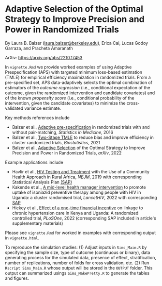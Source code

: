 # Adaptive Selection of the Optimal Strategy to Improve Precision and Power in Randomized Trials
By Laura B. Balzer (laura.balzer@berkeley.edu), Erica Cai, 	Lucas Godoy Garraza, and Pracheta Amaranath

ArXiv: https://arxiv.org/abs/2210.17453

In `vignette.Rmd` we provide worked examples of using Adaptive Prespecification (APS) with targeted minimum loss-based estimation (TMLE) for empirical efficiency maximization in randomized trials. From a pre-specified set, APS data-adaptively selects the optimal combination of estimators of the *outcome regression* (i.e., conditional expectation of the outcome, given the randomized intervention and candidate covariates) and of the known *propensity score* (i.e., conditional probability of the intervention, given the candidate covariates) to minimize the cross-validated variance estimate. 

Key methods references include

- Balzer et al., [Adaptive pre-specification](https://pubmed.ncbi.nlm.nih.gov/27436797/) in randomized trials with and without pair-matching, *Statistics in Medicine*, 2016
- Balzer et al., [Two-Stage TMLE](https://pubmed.ncbi.nlm.nih.gov/34939083/) to reduce bias and improve efficiency in cluster randomized trials, *Biostatistics*, 2021
- Balzer et al., [Adaptive Selection](https://arxiv.org/abs/2210.17453)  of the Optimal Strategy to Improve Precision and Power in Randomized Trials, *arXiv*, 2022

Example applications include

- Havlir et al., [HIV Testing and Treatment](https://pubmed.ncbi.nlm.nih.gov/31314966/) with the Use of a Community Health Approach in Rural Africa, *NEJM*, 2019 with corresponding Statistical Analysis Plan [(SAP)](https://arxiv.org/abs/1808.03231)
- Kakende et al., [A mid-level health manager intervention](https://pubmed.ncbi.nlm.nih.gov/35908553/) to promote uptake of isoniazid preventive therapy among people with HIV in Uganda: a cluster randomised trial, *LancetHIV*, 2022 with corresponding [SAP](https://arxiv.org/abs/2111.10467)
- Hickey et al., [Effect of a one-time financial incentive](https://pubmed.ncbi.nlm.nih.gov/36342940/) on linkage to chronic hypertension care in Kenya and Uganda: A randomized controlled trial, *PLoSOne*, 2022  (corresponding SAP included in article's supplementary materials)

Please see `vignette.Rmd` for worked in examples with corresponding output in `vignette.html`.

To reproduce the simulation studies: (1) Adjust inputs in ``Sims_Main.R`` by specifying the sample size, type of outcome (continuous or binary), data generating process for the simulated data, presence of effect, stratification, number of replications, number of folds for cross validation, etc. (2) Run ``Rscript Sims_Main.R`` whose output will be stored in the ``OUTPUT`` folder. This output can summarized usings `Sims_MakePretty.R` to generate the tables and figures.

